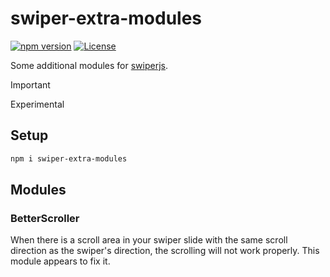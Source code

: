 # swiper-extra-modules

[![npm version][npm-version-src]][npm-version-href]
[![License][license-src]][license-href]

Some additional modules for [swiperjs](https://swiperjs.com).

> [!IMPORTANT]
> Experimental

## Setup

```bash
npm i swiper-extra-modules
```


## Modules

### BetterScroller

When there is a scroll area in your swiper slide with the same scroll direction as the swiper's direction, the scrolling will not work properly. This module appears to fix it.

[npm-version-src]: https://img.shields.io/npm/v/swiper-extra-modules
[npm-version-href]: https://npmjs.com/package/swiper-extra-modules
[license-src]: https://img.shields.io/npm/l/swiper-extra-modules
[license-href]: https://opensource.org/licenses/MIT